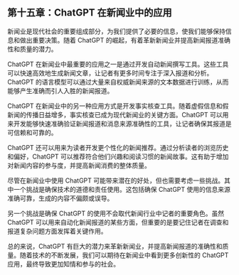 ## 第十五章：ChatGPT 在新闻业中的应用

新闻业是现代社会的重要组成部分，为我们提供了必要的信息，使我们能够保持信息和做出重要决策。随着 ChatGPT 的崛起，有着革新新闻业并提高新闻报道准确性和质量的潜力。

ChatGPT 在新闻业中最重要的应用之一是通过开发自动新闻撰写工具。这些工具可以快速高效地生成新闻文章，让记者有更多时间专注于深入报道和分析。ChatGPT 的语言模型可以通过大量来自权威新闻来源的文本数据进行训练，从而能够产生准确而引人入胜的新闻报道。

ChatGPT 在新闻业中的另一种应用方式是开发事实核查工具。随着虚假信息和假新闻的传播日益增多，事实核查已成为现代新闻业的关键方面。ChatGPT 可以用来开发能够快速准确验证新闻报道和消息来源准确性的工具，让记者确保其报道是可信赖和可靠的。

ChatGPT 还可以用来为读者开发更个性化的新闻推荐。通过分析读者的浏览历史和偏好，ChatGPT 可以推荐符合他们兴趣和阅读习惯的新闻故事。这有助于增加对新闻内容的参与度，并提高新闻消费的整体质量。

尽管在新闻业中使用 ChatGPT 可能带来潜在的好处，但也需要考虑一些挑战。其中一个挑战是确保技术的道德和责任使用。这包括确保 ChatGPT 使用的信息来源准确可靠，生成的内容不偏颇或误导。

另一个挑战是确保 ChatGPT 的使用不会取代新闻行业中记者的重要角色。虽然 ChatGPT 可以用来自动化新闻报道的某些方面，但重要的是要记住记者在调查和报道复杂问题方面发挥着关键作用。

总的来说，ChatGPT 有巨大的潜力来革新新闻业，并提高新闻报道的准确性和质量。随着技术的不断发展，我们可以期待在新闻业中看到更多创新性的 ChatGPT 应用，最终导致更加知情和参与的社会。
